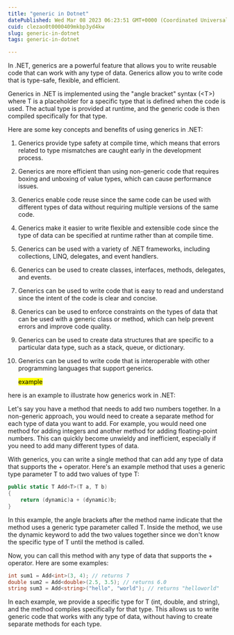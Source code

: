 ```yaml
---
title: "generic in Dotnet"
datePublished: Wed Mar 08 2023 06:23:51 GMT+0000 (Coordinated Universal Time)
cuid: clezao0t0000409mkbp3yd4kw
slug: generic-in-dotnet
tags: generic-in-dotnet

---
```


In .NET, generics are a powerful feature that allows you to write reusable code that can work with any type of data. Generics allow you to write code that is type-safe, flexible, and efficient.

Generics in .NET is implemented using the "angle bracket" syntax (&lt;T&gt;) where T is a placeholder for a specific type that is defined when the code is used. The actual type is provided at runtime, and the generic code is then compiled specifically for that type.

Here are some key concepts and benefits of using generics in .NET:

1. Generics provide type safety at compile time, which means that errors related to type mismatches are caught early in the development process.
    
2. Generics are more efficient than using non-generic code that requires boxing and unboxing of value types, which can cause performance issues.
    
3. Generics enable code reuse since the same code can be used with different types of data without requiring multiple versions of the same code.
    
4. Generics make it easier to write flexible and extensible code since the type of data can be specified at runtime rather than at compile time.
    
5. Generics can be used with a variety of .NET frameworks, including collections, LINQ, delegates, and event handlers.
    
6. Generics can be used to create classes, interfaces, methods, delegates, and events.
    
7. Generics can be used to write code that is easy to read and understand since the intent of the code is clear and concise.
    
8. Generics can be used to enforce constraints on the types of data that can be used with a generic class or method, which can help prevent errors and improve code quality.
    
9. Generics can be used to create data structures that are specific to a particular data type, such as a stack, queue, or dictionary.
    
10. Generics can be used to write code that is interoperable with other programming languages that support generics.
    
    <mark>example</mark>
    

here is an example to illustrate how generics work in .NET:

Let's say you have a method that needs to add two numbers together. In a non-generic approach, you would need to create a separate method for each type of data you want to add. For example, you would need one method for adding integers and another method for adding floating-point numbers. This can quickly become unwieldy and inefficient, especially if you need to add many different types of data.

With generics, you can write a single method that can add any type of data that supports the + operator. Here's an example method that uses a generic type parameter T to add two values of type T:

```csharp
public static T Add<T>(T a, T b)
{
    return (dynamic)a + (dynamic)b;
}
```

In this example, the angle brackets after the method name indicate that the method uses a generic type parameter called T. Inside the method, we use the dynamic keyword to add the two values together since we don't know the specific type of T until the method is called.

Now, you can call this method with any type of data that supports the + operator. Here are some examples:

```csharp
int sum1 = Add<int>(3, 4); // returns 7
double sum2 = Add<double>(2.5, 3.5); // returns 6.0
string sum3 = Add<string>("hello", "world"); // returns "helloworld"
```

In each example, we provide a specific type for T (int, double, and string), and the method compiles specifically for that type. This allows us to write generic code that works with any type of data, without having to create separate methods for each type.